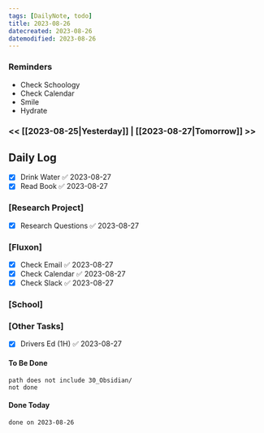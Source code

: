 ```yaml
---
tags: [DailyNote, todo]
title: 2023-08-26
datecreated: 2023-08-26
datemodified: 2023-08-26
---
```


### Reminders
- Check Schoology
- Check Calendar
- Smile
- Hydrate

### << [[2023-08-25|Yesterday]] | [[2023-08-27|Tomorrow]] >>

## Daily Log

- [x] Drink Water ✅ 2023-08-27
- [x] Read Book ✅ 2023-08-27

### [Research Project]

 - [x] Research Questions ✅ 2023-08-27

### [Fluxon]

- [x] Check Email ✅ 2023-08-27
- [x] Check Calendar ✅ 2023-08-27
- [x] Check Slack ✅ 2023-08-27

### [School]

### [Other Tasks]

- [x] Drivers Ed (1H) ✅ 2023-08-27

#### To Be Done

```tasks
path does not include 30_Obsidian/
not done
```

#### Done Today

```tasks
done on 2023-08-26
```